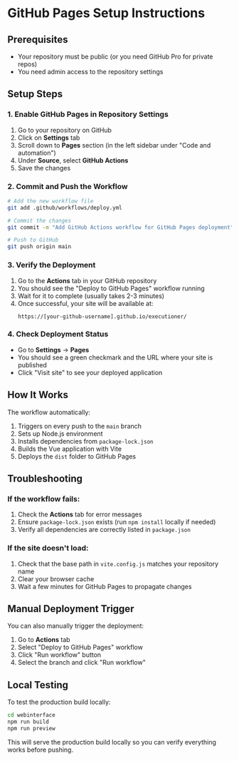 # GitHub Pages Setup Instructions

## Prerequisites
- Your repository must be public (or you need GitHub Pro for private repos)
- You need admin access to the repository settings

## Setup Steps

### 1. Enable GitHub Pages in Repository Settings
1. Go to your repository on GitHub
2. Click on **Settings** tab
3. Scroll down to **Pages** section (in the left sidebar under "Code and automation")
4. Under **Source**, select **GitHub Actions**
5. Save the changes

### 2. Commit and Push the Workflow
```bash
# Add the new workflow file
git add .github/workflows/deploy.yml

# Commit the changes
git commit -m "Add GitHub Actions workflow for GitHub Pages deployment"

# Push to GitHub
git push origin main
```

### 3. Verify the Deployment
1. Go to the **Actions** tab in your GitHub repository
2. You should see the "Deploy to GitHub Pages" workflow running
3. Wait for it to complete (usually takes 2-3 minutes)
4. Once successful, your site will be available at:
   ```
   https://[your-github-username].github.io/executioner/
   ```

### 4. Check Deployment Status
- Go to **Settings** → **Pages**
- You should see a green checkmark and the URL where your site is published
- Click "Visit site" to see your deployed application

## How It Works

The workflow automatically:
1. Triggers on every push to the `main` branch
2. Sets up Node.js environment
3. Installs dependencies from `package-lock.json`
4. Builds the Vue application with Vite
5. Deploys the `dist` folder to GitHub Pages

## Troubleshooting

### If the workflow fails:
1. Check the **Actions** tab for error messages
2. Ensure `package-lock.json` exists (run `npm install` locally if needed)
3. Verify all dependencies are correctly listed in `package.json`

### If the site doesn't load:
1. Check that the base path in `vite.config.js` matches your repository name
2. Clear your browser cache
3. Wait a few minutes for GitHub Pages to propagate changes

## Manual Deployment Trigger
You can also manually trigger the deployment:
1. Go to **Actions** tab
2. Select "Deploy to GitHub Pages" workflow
3. Click "Run workflow" button
4. Select the branch and click "Run workflow"

## Local Testing
To test the production build locally:
```bash
cd webinterface
npm run build
npm run preview
```

This will serve the production build locally so you can verify everything works before pushing.
